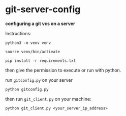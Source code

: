 # git-server-config

**configuring a git vcs on a server**

Instructions:

`python3 -m venv venv`

`source venv/bin/activate`

`pip install -r requirements.txt`

then give the permission to execute or run with python.

run `gitconfig.py` on your server

`python gitconfig.py`

then run `git_client.py` on your machine:

`python git_client.py <your_server_ip_address>`